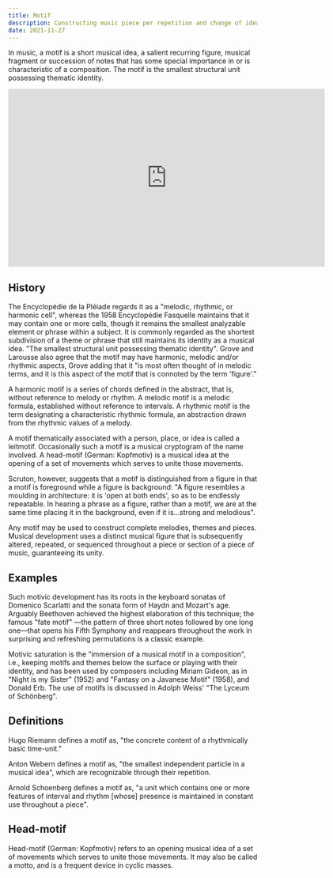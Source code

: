 ```yaml
---
title: Motif
description: Constructing music piece per repetition and change of ideas
date: 2021-11-27
---
```


In music, a motif is a short musical idea, a salient recurring figure, musical fragment or succession of notes that has some special importance in or is characteristic of a composition. The motif is the smallest structural unit possessing thematic identity.

<iframe title="vimeo-player" src="https://player.vimeo.com/video/112208320?h=c4e78c0fa8" width="640" height="360" frameborder="0"    allowfullscreen></iframe>

## History

The Encyclopédie de la Pléiade regards it as a "melodic, rhythmic, or harmonic cell", whereas the 1958 Encyclopédie Fasquelle maintains that it may contain one or more cells, though it remains the smallest analyzable element or phrase within a subject. It is commonly regarded as the shortest subdivision of a theme or phrase that still maintains its identity as a musical idea. "The smallest structural unit possessing thematic identity". Grove and Larousse also agree that the motif may have harmonic, melodic and/or rhythmic aspects, Grove adding that it "is most often thought of in melodic terms, and it is this aspect of the motif that is connoted by the term 'figure'."

A harmonic motif is a series of chords defined in the abstract, that is, without reference to melody or rhythm. A melodic motif is a melodic formula, established without reference to intervals. A rhythmic motif is the term designating a characteristic rhythmic formula, an abstraction drawn from the rhythmic values of a melody.

A motif thematically associated with a person, place, or idea is called a leitmotif. Occasionally such a motif is a musical cryptogram of the name involved. A head-motif (German: Kopfmotiv) is a musical idea at the opening of a set of movements which serves to unite those movements.

Scruton, however, suggests that a motif is distinguished from a figure in that a motif is foreground while a figure is background: "A figure resembles a moulding in architecture: it is 'open at both ends', so as to be endlessly repeatable. In hearing a phrase as a figure, rather than a motif, we are at the same time placing it in the background, even if it is...strong and melodious".

Any motif may be used to construct complete melodies, themes and pieces. Musical development uses a distinct musical figure that is subsequently altered, repeated, or sequenced throughout a piece or section of a piece of music, guaranteeing its unity.

<youtube-embed video="J0ib2EKHofc" />

## Examples

Such motivic development has its roots in the keyboard sonatas of Domenico Scarlatti and the sonata form of Haydn and Mozart's age. Arguably Beethoven achieved the highest elaboration of this technique; the famous "fate motif" —the pattern of three short notes followed by one long one—that opens his Fifth Symphony and reappears throughout the work in surprising and refreshing permutations is a classic example.

Motivic saturation is the "immersion of a musical motif in a composition", i.e., keeping motifs and themes below the surface or playing with their identity, and has been used by composers including Miriam Gideon, as in "Night is my Sister" (1952) and "Fantasy on a Javanese Motif" (1958), and Donald Erb. The use of motifs is discussed in Adolph Weiss' "The Lyceum of Schönberg".

## Definitions

Hugo Riemann defines a motif as, "the concrete content of a rhythmically basic time-unit."

Anton Webern defines a motif as, "the smallest independent particle in a musical idea", which are recognizable through their repetition.

Arnold Schoenberg defines a motif as, "a unit which contains one or more features of interval and rhythm [whose] presence is maintained in constant use throughout a piece".

## Head-motif

Head-motif (German: Kopfmotiv) refers to an opening musical idea of a set of movements which serves to unite those movements. It may also be called a motto, and is a frequent device in cyclic masses.

<youtube-embed video="s5SkqX8vo2s" />
